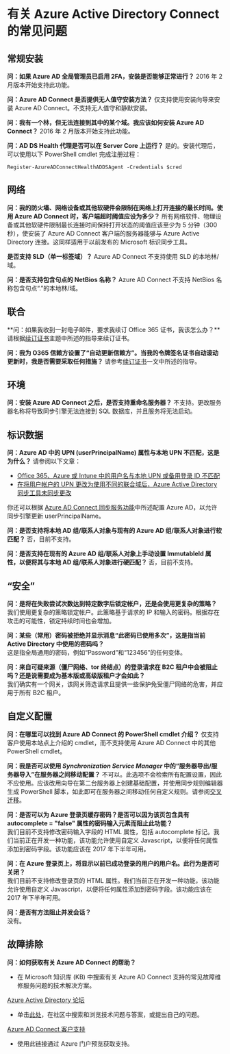 <properties
    pageTitle="Azure Active Directory Connect：常见问题 - Azure | Azure"
    description="此页包含有关 Azure AD Connect 的常见问题。"
    services="active-directory"
    documentationcenter=""
    author="billmath"
    manager="femila" />

<tags
    ms.assetid="4e47a087-ebcd-4b63-9574-0c31907a39a3"
    ms.service="active-directory"
    ms.workload="identity"
    ms.tgt_pltfrm="na"
    ms.devlang="na"
    ms.topic="article"
    ms.date="02/22/2017"
    ms.author="billmath" 
    wacn.date="04/05/2017"/>  


# 有关 Azure Active Directory Connect 的常见问题

## 常规安装
**问：如果 Azure AD 全局管理员已启用 2FA，安装是否能够正常进行？** 2016 年 2 月版本开始支持此功能。

**问：Azure AD Connect 是否提供无人值守安装方法？** 仅支持使用安装向导来安装 Azure AD Connect。不支持无人值守和静默安装。

**问：我有一个林，但无法连接到其中的某个域。我应该如何安装 Azure AD Connect？** 2016 年 2 月版本开始支持此功能。

**问：AD DS Health 代理是否可以在 Server Core 上运行？** 是的。安装代理后，可以使用以下 PowerShell cmdlet 完成注册过程：

`Register-AzureADConnectHealthADDSAgent -Credentials $cred`

## 网络
**问：我的防火墙、网络设备或其他软硬件会限制在网络上打开连接的最长时间。使用 Azure AD Connect 时，客户端超时阈值应设为多少？** 所有网络软件、物理设备或其他软硬件限制最长连接时间保持打开状态的阈值应该至少为 5 分钟（300 秒），使安装了 Azure AD Connect 客户端的服务器能够与 Azure Active Directory 连接。这同样适用于以前发布的 Microsoft 标识同步工具。

**是否支持 SLD（单一标签域）？** Azure AD Connect 不支持使用 SLD 的本地林/域。

**问：是否支持包含句点的 NetBios 名称？** Azure AD Connect 不支持 NetBios 名称包含句点“.”的本地林/域。

## 联合
**问：如果我收到一封电子邮件，要求我续订 Office 365 证书，我该怎么办？**请根据[续订证书](/documentation/articles/active-directory-aadconnect-o365-certs/)主题中所述的指导来续订证书。

**问：我为 O365 信赖方设置了“自动更新信赖方”。当我的令牌签名证书自动滚动更新时，我是否需要采取任何措施？** 请参考[续订证书](/documentation/articles/active-directory-aadconnect-o365-certs/)一文中所述的指导。

## 环境
**问：安装 Azure AD Connect 之后，是否支持重命名服务器？** 不支持。更改服务器名称将导致同步引擎无法连接到 SQL 数据库，并且服务将无法启动。

## 标识数据
**问：Azure AD 中的 UPN (userPrincipalName) 属性与本地 UPN 不匹配，这是为什么？** 请参阅以下文章：

- [Office 365、Azure 或 Intune 中的用户名与本地 UPN 或备用登录 ID 不匹配](https://support.microsoft.com/zh-cn/kb/2523192)
- [在将用户帐户的 UPN 更改为使用不同的联合域后，Azure Active Directory 同步工具未同步更改](https://support.microsoft.com/zh-cn/kb/2669550)

你还可以根据 [Azure AD Connect 同步服务功能](/documentation/articles/active-directory-aadconnectsyncservice-features/)中所述配置 Azure AD，以允许同步引擎更新 userPrincipalName。

**问：是否支持将本地 AD 组/联系人对象与现有的 Azure AD 组/联系人对象进行软匹配？** 否，目前不支持。

**问：是否支持在现有的 Azure AD 组/联系人对象上手动设置 ImmutableId 属性，以便将其与本地 AD 组/联系人对象进行硬匹配？** 否，目前不支持。

## “安全”
**问：是将在失败尝试次数达到特定数字后锁定帐户，还是会使用更复杂的策略？**</br> 我们使用更复杂的策略锁定帐户。此策略基于请求的 IP 和输入的密码。根据存在攻击的可能性，锁定持续时间也会增加。

**问：某些（常用）密码被拒绝并显示消息“此密码已使用多次”，这是指当前 Active Directory 中使用的密码吗？**</br> 这是指全局通用的密码，例如“Password”和“123456”的任何变体。

**问：来自可疑来源（僵尸网络、tor 终结点）的登录请求在 B2C 租户中会被阻止吗？还是说需要成为基本版或高级版租户才会如此？**</br> 我们确实有一个网关，该网关筛选请求且提供一些保护免受僵尸网络的危害，并应用于所有 B2C 租户。

## 自定义配置
**问：在哪里可以找到 Azure AD Connect 的 PowerShell cmdlet 介绍？** 仅支持客户使用本站点上介绍的 cmdlet，而不支持使用 Azure AD Connect 中的其他 PowerShell cmdlet。

**问：我是否可以使用 *Synchronization Service Manager* 中的“服务器导出/服务器导入”在服务器之间移动配置？** 不可以。此选项不会检索所有配置设置，因此不应使用。应该改用向导在第二台服务器上创建基础配置，并使用同步规则编辑器生成 PowerShell 脚本，如此即可在服务器之间移动任何自定义规则。请参阅[交叉迁移](/documentation/articles/active-directory-aadconnect-upgrade-previous-version/#swing-migration/)。

**问：是否可以为 Azure 登录页缓存密码？是否可以因为该页包含具有 autocomplete = "false" 属性的密码输入元素而阻止此功能？**</br> 我们目前不支持修改密码输入字段的 HTML 属性，包括 autocomplete 标记。我们当前正在开发一种功能，该功能允许使用自定义 Javascript，以便将任何属性添加到密码字段。该功能应该在 2017 年下半年可用。

**问：在 Azure 登录页上，将显示以前已成功登录的用户的用户名。此行为是否可关闭？**</br> 我们目前不支持修改登录页的 HTML 属性。我们当前正在开发一种功能，该功能允许使用自定义 Javascript，以便将任何属性添加到密码字段。该功能应该在 2017 年下半年可用。

**问：是否有方法阻止并发会话？**</br> 没有。



## 故障排除
**问：如何获取有关 Azure AD Connect 的帮助？**

- 在 Microsoft 知识库 (KB) 中搜索有关 Azure AD Connect 支持的常见故障维修服务问题的技术解决方案。

[Azure Active Directory 论坛](https://social.msdn.microsoft.com/Forums/azure/zh-cn/home?forum=WindowsAzureAD)

- 单击[此处](https://social.msdn.microsoft.com/Forums/azure/zh-cn/newthread?category=windowsazureplatform&forum=WindowsAzureAD&prof=required)，在社区中搜索和浏览技术问题与答案，或提出自己的问题。

[Azure AD Connect 客户支持](https://manage.windowsazure.cn/?getsupport=true)

- 使用此链接通过 Azure 门户预览获取支持。

<!---HONumber=Mooncake_0327_2017-->
<!---Update_Description: wording update -->